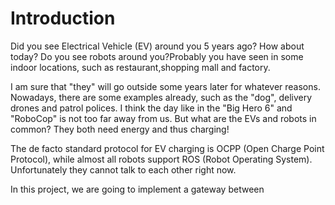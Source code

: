 # Introduction
Did you see Electrical Vehicle (EV) around you 5 years ago? How about today?
Do you see robots around you?Probably you have seen in some indoor locations, such as restaurant,shopping mall and factory. 

I am sure that "they" will go outside some years later for whatever reasons. Nowadays, there are some examples already, such as the "dog", delivery drones and patrol polices.
I think the day like in the "Big Hero 6" and "RoboCop" is not too far away from us. But what are the EVs and robots in common? They both need energy and thus charging!

The de facto standard  protocol for EV charging is OCPP (Open Charge Point Protocol), while almost all robots support ROS (Robot Operating System). 
Unfortunately they cannot talk to each other right now.

In this project, we are going to implement a gateway between 
